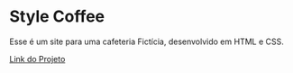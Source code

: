 # Style Coffee
Esse é um site para uma cafeteria Fictícia, desenvolvido em HTML e CSS.

[Link do Projeto](https://brunog-code.github.io/style-coffee/)
